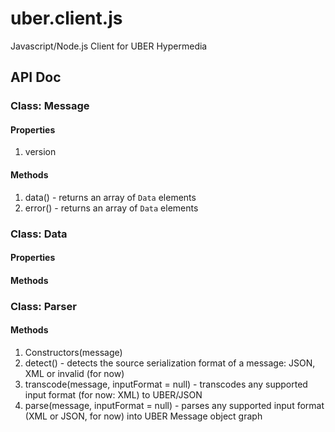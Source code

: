 uber.client.js
==============

Javascript/Node.js Client for UBER Hypermedia 

## API Doc

### Class: Message

#### Properties

1. version

#### Methods

1. data() - returns an array of `Data` elements
2. error() - returns an array of `Data` elements


### Class: Data

#### Properties

#### Methods

### Class: Parser

#### Methods

1. Constructors(message) 
2. detect() - detects the source serialization format of a message: JSON, XML or invalid (for now)
2. transcode(message, inputFormat = null) - transcodes any supported input format (for now: XML) to UBER/JSON
3. parse(message, inputFormat = null) - parses any supported input format (XML or JSON, for now) into UBER Message object graph
